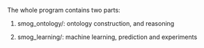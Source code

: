 The whole program contains two parts: 

1. smog_ontology/: ontology construction, and reasoning

2. smog_learning/: machine learning, prediction and experiments

